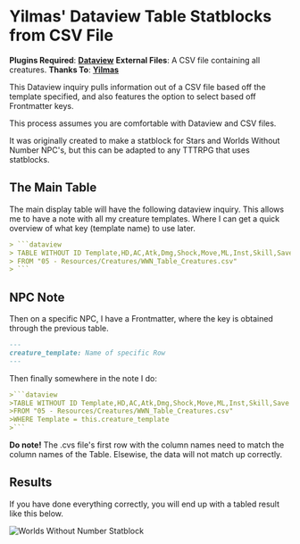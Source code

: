 # Yilmas' Dataview Table Statblocks from CSV File


__Plugins Required__: [**Dataview**](https://github.com/blacksmithgu/obsidian-dataview)
__External Files__: A CSV file containing all creatures.
__Thanks To__: [**Yilmas**](https://github.com/Yilmas)

This Dataview inquiry pulls information out of a CSV file based off the template specified, and also features the option to select based off Frontmatter keys.

This process assumes you are comfortable with Dataview and CSV files.

It was originally created to make a statblock for Stars and Worlds Without Number NPC's, but this can be adapted to any TTTRPG that uses statblocks. 


## The Main Table

The main display table will have the following dataview inquiry. This allows me to have a note with all my creature templates. Where I can get a quick overview of what key (template name) to use later. 



````markdown
> ```dataview
> TABLE WITHOUT ID Template,HD,AC,Atk,Dmg,Shock,Move,ML,Inst,Skill,Save
> FROM "05 - Resources/Creatures/WWN_Table_Creatures.csv"
> ```
````

## NPC Note

Then on a specific NPC, I have a Frontmatter, where the key is obtained through the previous table. 

```markdown
---
creature_template: Name of specific Row
---
```

Then finally somewhere in the note I do:
````markdown
>```dataview
>TABLE WITHOUT ID Template,HD,AC,Atk,Dmg,Shock,Move,ML,Inst,Skill,Save
>FROM "05 - Resources/Creatures/WWN_Table_Creatures.csv"
>WHERE Template = this.creature_template
>```
````


**Do note!** The .cvs file's first row with the column names need to match the column names of the Table. Elsewise, the data will not match up correctly. 

## Results

If you have done everything correctly, you will end up with a tabled result like this below.

![Worlds Without Number Statblock](https://cdn.discordapp.com/attachments/916477002909876265/1031753602240352256/unknown.png)

